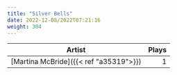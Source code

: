 ```yaml
---
title: "Silver Bells"
date: 2022-12-08/2022T07:21:16
weight: 304
---
```




 Artist | Plays 
----- | -----:
[Martina McBride]({{< ref "a35319">}}) | 1
